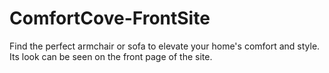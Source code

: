 # ComfortCove-FrontSite  
Find the perfect armchair or sofa to elevate your home's comfort and style. Its look can be seen on the front page of the site.

